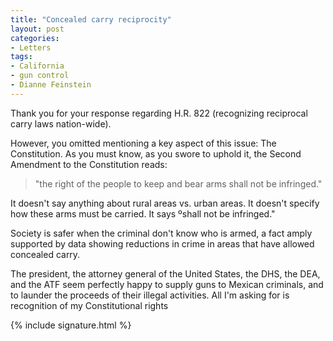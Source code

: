 ```yaml
---
title: "Concealed carry reciprocity"
layout: post
categories:
- Letters
tags:
- California
- gun control
- Dianne Feinstein
---
```


Thank you for your response regarding H.R. 822 (recognizing reciprocal carry laws nation-wide).

However, you omitted mentioning a key aspect of this issue: The Constitution. As you must know, as you swore to uphold it, the Second Amendment to the Constitution reads:

> "the right of the people to keep and bear arms shall not be infringed."

It doesn't say anything about rural areas vs. urban areas. It doesn't specify how these arms must be carried. It says ºshall not be infringed."

Society is safer when the criminal don't know who is armed, a fact amply supported by data showing reductions in crime in areas that have allowed concealed carry.

The president, the attorney general of the United States, the DHS, the DEA, and the ATF seem perfectly happy to supply guns to Mexican criminals, and to launder the proceeds of their illegal activities. All I'm asking for is recognition of my Constitutional rights

{% include signature.html %}
